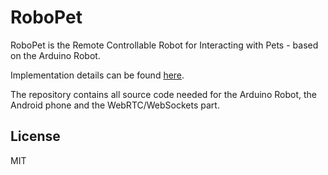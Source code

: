 RoboPet
=========
RoboPet is the Remote Controllable Robot for Interacting with Pets - based on the Arduino Robot.

Implementation details can be found [here].

The repository contains all source code needed for the Arduino Robot, the Android phone and the WebRTC/WebSockets part.

License
----

MIT

[here]:http://blog.buildinginternetofthings.com/2014/03/09/robopet-building-a-connected-robot-for-interacting-with-pets-remotely/
